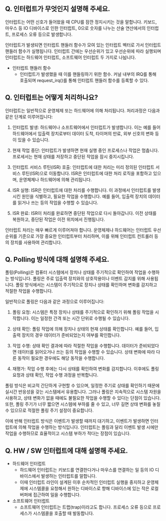 ## Q. 인터럽트가 무엇인지 설명해 주세요. 
인터럽트는 어떤 신호가 들어왔을 때 CPU를 잠깐 정지시키는 것을 말합니다. 키보드, 마우스 등 IO 디바이스로 인한 인터럽트, 0으로 숫자를 나누는 산술 연산에서의 인터럽트, 프로세스 오류 등으로 발생합니다.

인터럽트가 발생되면 인터럽트 핸들러 함수가 모여 있는 인터럽트 벡터로 가서 인터럽트 핸들러 함수가 실행됩니다. 인터럽트 간에는 우선순위가 있고 우선순위에 따라 실행되며 인터럽트는 하드웨어 인터럽트, 소프트웨어 인터럽트 두 가지로 나뉩니다.

- 인터럽트 핸들러 함수
    - 인터럽트가 발생했을 때 이를 핸들링하기 위한 함수. 커널 내부의 IRQ를 통해 호출되며 request_irq()를 통해 인터럽트 핸들러 함수를 등록할 수 있다.

## Q. 인터럽트는 어떻게 처리하나요?
인터럽트는 일반적으로 운영체제 또는 하드웨어에 의해 처리됩니다. 처리과정은 다음과 같은 단계로 이루어집니다:

1. 인터럽트 발생: 하드웨어나 소프트웨어에서 인터럽트가 발생합니다. 이는 예를 들어 하드웨어에서 입출력 장치로부터 데이터 도착, 타이머의 만료, 외부 신호의 변화 등이 있을 수 있습니다.

2. 현재 작업 중단: 인터럽트가 발생하면 현재 실행 중인 프로세스나 작업은 멈춥니다. 프로세서는 현재 상태를 저장하고 중단된 작업을 잠시 중지시킵니다.

3. 인터럽트 서비스 루틴(ISR) 호출: 인터럽트에 대한 처리는 미리 정의된 인터럽트 서비스 루틴(ISR)으로 이동합니다. ISR은 인터럽트에 대한 처리 로직을 포함하고 있으며, 운영체제나 하드웨어에 의해 관리됩니다.

4. ISR 실행: ISR은 인터럽트에 대한 처리를 수행합니다. 이 과정에서 인터럽트를 발생시킨 원인을 식별하고, 필요한 작업을 수행합니다. 예를 들어, 입출력 장치의 데이터를 읽거나 쓰는 등의 작업을 수행할 수 있습니다.

5. ISR 완료: ISR이 처리를 완료하면 중단된 작업으로 다시 돌아갑니다. 이전 상태를 복원하고, 중단된 작업은 이전 위치에서 진행됩니다.

인터럽트 처리는 매우 빠르게 이루어져야 합니다. 운영체제나 하드웨어는 인터럽트 우선순위를 기준으로 가장 중요한 인터럽트부터 처리하며, 이를 위해 인터럽트 컨트롤러 등의 장치를 사용하여 관리합니다.

## Q. Polling 방식에 대해 설명해 주세요.
폴링(Polling)은 컴퓨터 시스템에서 장치나 상태를 주기적으로 확인하여 작업을 수행하는 방식입니다. 폴링은 주로 입출력 장치와의 상호작용이나 이벤트 감지를 위해 사용됩니다. 폴링 방식에서는 시스템이 주기적으로 장치나 상태를 확인하며 변화를 감지하고 적절한 작업을 수행합니다.

일반적으로 폴링은 다음과 같은 과정으로 이루어집니다:

1. 폴링 요청: 시스템은 특정 장치나 상태를 주기적으로 확인하기 위해 폴링 작업을 시작합니다. 이는 일정한 간격 또는 시간 단위로 수행될 수 있습니다.

2. 상태 확인: 폴링 작업에 의해 장치나 상태의 현재 상태를 확인합니다. 예를 들어, 입출력 장치의 경우 데이터가 준비되었는지 여부를 확인합니다.

3. 작업 수행: 상태 확인 결과에 따라 적절한 작업을 수행합니다. 데이터가 준비되었다면 데이터를 읽어오거나 쓰는 등의 작업을 수행할 수 있습니다. 상태 변화에 따라 다른 동작이 필요한 경우에도 해당 동작을 수행합니다.

4. 재평가: 작업 수행 후에는 다시 상태를 확인하여 변화를 감지합니다. 이후에도 폴링 요청과 상태 확인, 작업 수행 과정을 반복합니다.

폴링 방식은 비교적 간단하게 구현할 수 있으며, 일정한 주기로 상태를 확인하기 때문에 실시간 반응성을 갖는 시스템에서 유용합니다. 그러나 폴링은 지속적으로 시스템 자원을 사용하고, 상태 변화가 없을 때에도 불필요한 작업을 수행할 수 있다는 단점이 있습니다. 또한, 폴링 주기가 너무 짧으면 시스템에 부하를 줄 수 있고, 너무 길면 상태 변화를 놓칠 수 있으므로 적절한 폴링 주기 설정이 중요합니다.

이에 반해 인터럽트 방식은 이벤트가 발생할 때까지 대기하고, 이벤트가 발생하면 인터럽트에 의해 작업을 수행하는 방식입니다. 인터럽트는 폴링과 달리 이벤트 발생 시에만 작업을 수행하므로 효율적이고 시스템 부하가 적다는 장점이 있습니다.





## Q. HW / SW 인터럽트에 대해 설명해 주세요.
- 하드웨어 인터럽트
    - 하드웨어 인터럽트는 키보드를 연결한다거나 마우스를 연결하는 일 등의 IO 디바이스에서 발생하는 인터럽트를 말합니다.
    - 이때 인터럽트 라인이 설계된 이후 순차적인 인터럽트 실행을 중지하고 운영체제에 시스템콜을 요청해서 원하는 디바이스로 향해 디바이스에 있는 작은 로컬 버퍼에 접근하여 일을 수행합니다.
- 소프트웨어 인터럽트
    - 소프트웨어 인터럽트는 트랩(trap)이라고도 합니다. 프로세스 오류 등으로 프로세스가 시스템콜을 호출할 때 발동합니다.
